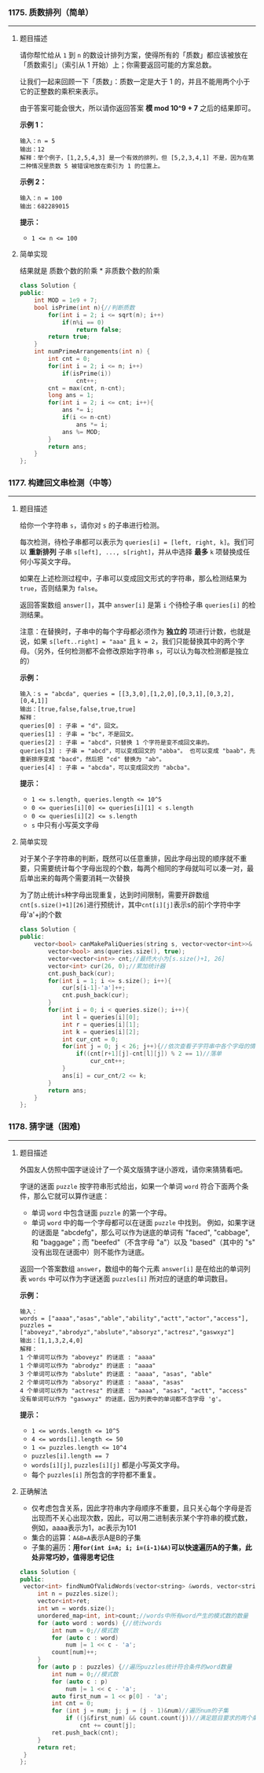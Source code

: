 ### 1175. 质数排列（简单）

---

1. 题目描述

   请你帮忙给从 `1` 到 `n` 的数设计排列方案，使得所有的「质数」都应该被放在「质数索引」（索引从 1 开始）上；你需要返回可能的方案总数。

   让我们一起来回顾一下「质数」：质数一定是大于 1 的，并且不能用两个小于它的正整数的乘积来表示。

   由于答案可能会很大，所以请你返回答案 **模 mod 10^9 + 7** 之后的结果即可。

   **示例 1：**

   ```
   输入：n = 5
   输出：12
   解释：举个例子，[1,2,5,4,3] 是一个有效的排列，但 [5,2,3,4,1] 不是，因为在第二种情况里质数 5 被错误地放在索引为 1 的位置上。
   ```

   **示例 2：**

   ```
   输入：n = 100
   输出：682289015
   ```

   **提示：**

   - `1 <= n <= 100`

2. 简单实现

   结果就是 质数个数的阶乘 * 非质数个数的阶乘

   ```c++
   class Solution {
   public:
       int MOD = 1e9 + 7;
       bool isPrime(int n){//判断质数
           for(int i = 2; i <= sqrt(n); i++)
               if(n%i == 0)
                   return false;
           return true;
       }
       int numPrimeArrangements(int n) {
           int cnt = 0;
           for(int i = 2; i <= n; i++)
               if(isPrime(i))
                   cnt++;
           cnt = max(cnt, n-cnt);
           long ans = 1;
           for(int i = 2; i <= cnt; i++){
               ans *= i;
               if(i <= n-cnt)
                   ans *= i;
               ans %= MOD;
           }
           return ans;
       }
   };
   ```

### 1177. 构建回文串检测（中等）

---

1. 题目描述

   给你一个字符串 `s`，请你对 `s` 的子串进行检测。

   每次检测，待检子串都可以表示为 `queries[i] = [left, right, k]`。我们可以 **重新排列** 子串 `s[left], ..., s[right]`，并从中选择 **最多** `k` 项替换成任何小写英文字母。 

   如果在上述检测过程中，子串可以变成回文形式的字符串，那么检测结果为 `true`，否则结果为 `false`。

   返回答案数组 `answer[]`，其中 `answer[i]` 是第 `i` 个待检子串 `queries[i]` 的检测结果。

   注意：在替换时，子串中的每个字母都必须作为 **独立的** 项进行计数，也就是说，如果 `s[left..right] = "aaa"` 且 `k = 2`，我们只能替换其中的两个字母。（另外，任何检测都不会修改原始字符串 `s`，可以认为每次检测都是独立的）

   **示例：**

   ```
   输入：s = "abcda", queries = [[3,3,0],[1,2,0],[0,3,1],[0,3,2],[0,4,1]]
   输出：[true,false,false,true,true]
   解释：
   queries[0] : 子串 = "d"，回文。
   queries[1] : 子串 = "bc"，不是回文。
   queries[2] : 子串 = "abcd"，只替换 1 个字符是变不成回文串的。
   queries[3] : 子串 = "abcd"，可以变成回文的 "abba"。 也可以变成 "baab"，先重新排序变成 "bacd"，然后把 "cd" 替换为 "ab"。
   queries[4] : 子串 = "abcda"，可以变成回文的 "abcba"。
   ```

   **提示：**

   - `1 <= s.length, queries.length <= 10^5`
   - `0 <= queries[i][0] <= queries[i][1] < s.length`
   - `0 <= queries[i][2] <= s.length`
   - `s` 中只有小写英文字母

2. 简单实现

   对于某个子字符串的判断，既然可以任意重排，因此字母出现的顺序就不重要，只需要统计每个字母出现的个数，每两个相同的字母就叫可以凑一对，最后单出来的每两个需要消耗一次替换

   为了防止统计s种字母出现重复，达到时间限制，需要开辟数组`cnt[s.size()+1][26]`进行预统计，其中`cnt[i][j]`表示s的前i个字符中字母'a'+j的个数

   ```c++
   class Solution {
   public:
       vector<bool> canMakePaliQueries(string s, vector<vector<int>>& queries) {
           vector<bool> ans(queries.size(), true);
           vector<vector<int>> cnt;//最终大小为[s.size()+1, 26]
           vector<int> cur(26, 0);//累加统计器
           cnt.push_back(cur);
           for(int i = 1; i <= s.size(); i++){
               cur[s[i-1]-'a']++;
               cnt.push_back(cur);
           }
           for(int i = 0; i < queries.size(); i++){
               int l = queries[i][0];
               int r = queries[i][1];
               int k = queries[i][2];
               int cur_cnt = 0;
               for(int j = 0; j < 26; j++){//依次查看子字符串中各个字母的情况
                   if((cnt[r+1][j]-cnt[l][j]) % 2 == 1)//落单
                       cur_cnt++;
               }
               ans[i] = cur_cnt/2 <= k;
           }
           return ans;
       }
   };
   ```

### 1178. 猜字谜（困难)

---

1. 题目描述

   外国友人仿照中国字谜设计了一个英文版猜字谜小游戏，请你来猜猜看吧。

   字谜的迷面 `puzzle` 按字符串形式给出，如果一个单词 `word` 符合下面两个条件，那么它就可以算作谜底：

   - 单词 `word` 中包含谜面 `puzzle` 的第一个字母。
   - 单词 `word` 中的每一个字母都可以在谜面 `puzzle` 中找到。
     例如，如果字谜的谜面是 "abcdefg"，那么可以作为谜底的单词有 "faced", "cabbage", 和 "baggage"；而 "beefed"（不含字母 "a"）以及 "based"（其中的 "s" 没有出现在谜面中）则不能作为谜底。

   返回一个答案数组 `answer`，数组中的每个元素 `answer[i]` 是在给出的单词列表 `words` 中可以作为字谜迷面 `puzzles[i]` 所对应的谜底的单词数目。

   **示例：**

   ```
   输入：
   words = ["aaaa","asas","able","ability","actt","actor","access"], 
   puzzles = ["aboveyz","abrodyz","abslute","absoryz","actresz","gaswxyz"]
   输出：[1,1,3,2,4,0]
   解释：
   1 个单词可以作为 "aboveyz" 的谜底 : "aaaa" 
   1 个单词可以作为 "abrodyz" 的谜底 : "aaaa"
   3 个单词可以作为 "abslute" 的谜底 : "aaaa", "asas", "able"
   2 个单词可以作为 "absoryz" 的谜底 : "aaaa", "asas"
   4 个单词可以作为 "actresz" 的谜底 : "aaaa", "asas", "actt", "access"
   没有单词可以作为 "gaswxyz" 的谜底，因为列表中的单词都不含字母 'g'。
   ```

   **提示：**

   - `1 <= words.length <= 10^5`
   - `4 <= words[i].length <= 50`
   - `1 <= puzzles.length <= 10^4`
   - `puzzles[i].length == 7`
   - `words[i][j]`, `puzzles[i][j]` 都是小写英文字母。
   - 每个 `puzzles[i]` 所包含的字符都不重复。

2. 正确解法

   - 仅考虑包含关系，因此字符串内字母顺序不重要，且只关心每个字母是否出现而不关心出现次数，因此，可以用二进制表示某个字符串的模式数，例如，aaaa表示为1，ac表示为101
   - 集合的运算：`A&B=A`表示A是B的子集
   - 子集的遍历：**用`for(int i=A; i; i=(i-1)&A)`可以快速遍历A的子集，此处非常巧妙，值得思考记住**

   ```c++
   class Solution {
   public:
   	vector<int> findNumOfValidWords(vector<string> &words, vector<string> &puzzles) {
   		int n = puzzles.size();
   		vector<int>ret;
   		int wn = words.size();
   		unordered_map<int, int>count;//words中所有word产生的模式数的数量
   		for (auto word : words) {//统计words
   			int num = 0;//模式数
   			for (auto c : word) 
   				num |= 1 << c - 'a';
   			count[num]++;
   		}
   		for (auto p : puzzles) {//遍历puzzles统计符合条件的word数量
   			int num = 0;//模式数
   			for (auto c : p)
   				num |= 1 << c - 'a';
   			auto first_num = 1 << p[0] - 'a';
   			int cnt = 0;
   			for (int j = num; j; j = (j - 1)&num)//遍历num的子集
   				if ((j&first_num) && count.count(j))//满足题目要求的两个条件
   					cnt += count[j];
   			ret.push_back(cnt);
   		}
   		return ret;
   	}
   };
   ```
